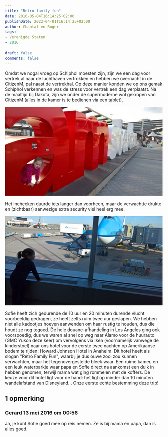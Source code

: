 ```yaml
---
title: "Retro family fun"
date: 2016-05-04T16:14:25+02:00
publishDate: 2022-04-01T16:14:25+02:00
author: Chantal en Roger
tags:
- Verenigde Staten
- 2016

draft: false
comments: false
---
```


Omdat we nogal vroeg op Schiphol moesten zijn, zijn we een dag voor vertrek al naar de luchthaven vertrokken en hebben we overnacht in de CitizenM, pal naast de vertrekhal. Op deze manier konden we op ons gemak Schiphol verkennen en was de stress voor vertrek een dag verplaatst. Na de maaltijd bij Dakota, zijn we onder de supermoderne wol gekropen van CitizenM (alles in de kamer is te bedienen via een tablet).

![Schiphol](./images/WP_20160504_18_25_10_Rich3.jpg)

Het inchecken duurde iets langer dan voorheen, maar de verwachtte drukte en (zichtbaar) aanwezige extra security viel heel erg mee.

![Schiphol](./images/WP_20160505_08_44_34_Rich3.jpg)

Sofie heeft zich gedurende de 10 uur en 20 minuten durende vlucht voorbeeldig gedragen, ze heeft zelfs ruim twee uur geslapen. We hebben niet alle kadootjes hoeven aanwenden om haar rustig te houden, dus die houdt ze nog tegoed. De hele douane-afhandeling in Los Angeles ging ook voorspoedig, dus we waren al snel op weg naar Alamo voor de huurauto (GMC Yukon deze keer) om vervolgens via Ikea (voornamelijk vanwege de kinderstoel) naar ons hotel voor de eerste twee nachten op Amerikaanse bodem te rijden: Howard Johnson Hotel in Anaheim. Dit hotel heeft als slogan "Retro Family Fun", waarbij je dus ouwe zooi zou kunnen verwachten, maar het tegenovergestelde bleek waar. Een ruime kamer, en een leuk waterparkje waar papa en Sofie direct na aankomst een duik in hebben genomen, terwijl mama wat ging rommelen met de koffers. De keuze voor dit hotel ligt voor de hand: het ligt op minder dan 10 minuten wandelafstand van Disneyland... Onze eerste echte bestemming deze trip!

## 1 opmerking

### Gerard 13 mei 2016 om 00:56

Ja, je kunt Sofie goed mee op reis nemen. Ze is bij mama en papa, dan is alles goed.
